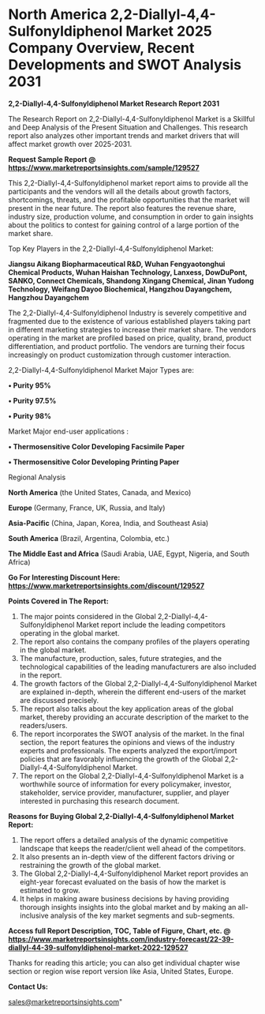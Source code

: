 # North America 2,2-Diallyl-4,4-Sulfonyldiphenol Market 2025 Company Overview, Recent Developments and SWOT Analysis 2031

<strong>2,2-Diallyl-4,4-Sulfonyldiphenol Market Research Report 2031</strong>

The Research Report on 2,2-Diallyl-4,4-Sulfonyldiphenol Market is a Skillful and Deep Analysis of the Present Situation and Challenges. This research report also analyzes other important trends and market drivers that will affect market growth over 2025-2031.

<strong>Request Sample Report @ <a href=https://www.marketreportsinsights.com/sample/129527>https://www.marketreportsinsights.com/sample/129527</a></strong>

This 2,2-Diallyl-4,4-Sulfonyldiphenol market report aims to provide all the participants and the vendors will all the details about growth factors, shortcomings, threats, and the profitable opportunities that the market will present in the near future. The report also features the revenue share, industry size, production volume, and consumption in order to gain insights about the politics to contest for gaining control of a large portion of the market share.

Top Key Players in the 2,2-Diallyl-4,4-Sulfonyldiphenol Market:

<strong>Jiangsu Aikang Biopharmaceutical R&D, Wuhan Fengyaotonghui Chemical Products, Wuhan Haishan Technology, Lanxess, DowDuPont, SANKO, Connect Chemicals, Shandong Xingang Chemical, Jinan Yudong Technology, Weifang Dayoo Biochemical, Hangzhou Dayangchem, Hangzhou Dayangchem</strong>

The 2,2-Diallyl-4,4-Sulfonyldiphenol Industry is severely competitive and fragmented due to the existence of various established players taking part in different marketing strategies to increase their market share. The vendors operating in the market are profiled based on price, quality, brand, product differentiation, and product portfolio. The vendors are turning their focus increasingly on product customization through customer interaction.

2,2-Diallyl-4,4-Sulfonyldiphenol Market Major Types are:

<strong>• Purity 95%

• Purity 97.5%

• Purity 98%</strong>

Market Major end-user applications :

<strong>• Thermosensitive Color Developing Facsimile Paper

• Thermosensitive Color Developing Printing Paper</strong>

Regional Analysis

</u><strong><b>North America</b></strong> (the United States, Canada, and Mexico)

<strong><b>Europe </b></strong>(Germany, France, UK, Russia, and Italy)

<strong><b>Asia-Pacific</b></strong> (China, Japan, Korea, India, and Southeast Asia)

<strong><b>South America</b></strong> (Brazil, Argentina, Colombia, etc.)

<strong><b>The Middle East and Africa</b></strong> (Saudi Arabia, UAE, Egypt, Nigeria, and South Africa)

<strong>Go For Interesting Discount Here: <a href=https://www.marketreportsinsights.com/discount/129527>https://www.marketreportsinsights.com/discount/129527</a></strong>

<strong>Points Covered in The Report:</strong>
<ol>
  <li>The major points considered in the Global 2,2-Diallyl-4,4-Sulfonyldiphenol Market report include the leading competitors operating in the global market.</li>
  <li>The report also contains the company profiles of the players operating in the global market.</li>
  <li>The manufacture, production, sales, future strategies, and the technological capabilities of the leading manufacturers are also included in the report.</li>
  <li>The growth factors of the Global 2,2-Diallyl-4,4-Sulfonyldiphenol Market are explained in-depth, wherein the different end-users of the market are discussed precisely.</li>
  <li>The report also talks about the key application areas of the global market, thereby providing an accurate description of the market to the readers/users.</li>
  <li>The report incorporates the SWOT analysis of the market. In the final section, the report features the opinions and views of the industry experts and professionals. The experts analyzed the export/import policies that are favorably influencing the growth of the Global 2,2-Diallyl-4,4-Sulfonyldiphenol Market.</li>
  <li>The report on the Global 2,2-Diallyl-4,4-Sulfonyldiphenol Market is a worthwhile source of information for every policymaker, investor, stakeholder, service provider, manufacturer, supplier, and player interested in purchasing this research document.</li>
</ol>
<strong>Reasons for Buying Global 2,2-Diallyl-4,4-Sulfonyldiphenol Market Report:</strong>

<ol>
  <li>The report offers a detailed analysis of the dynamic competitive landscape that keeps the reader/client well ahead of the competitors.</li>
  <li>It also presents an in-depth view of the different factors driving or restraining the growth of the global market.</li>
  <li>The Global 2,2-Diallyl-4,4-Sulfonyldiphenol Market report provides an eight-year forecast evaluated on the basis of how the market is estimated to grow.</li>
  <li>It helps in making aware business decisions by having providing thorough insights insights into the global market and by making an all-inclusive analysis of the key market segments and sub-segments.</li>
</ol>
<strong>Access full Report Description, TOC, Table of Figure, Chart, etc. @ <a href=https://www.marketreportsinsights.com/industry-forecast/22-39-diallyl-44-39-sulfonyldiphenol-market-2022-129527>https://www.marketreportsinsights.com/industry-forecast/22-39-diallyl-44-39-sulfonyldiphenol-market-2022-129527</a></strong>


Thanks for reading this article; you can also get individual chapter wise section or region wise report version like Asia, United States, Europe.

<strong>Contact Us:</strong>

sales@marketreportsinsights.com"
